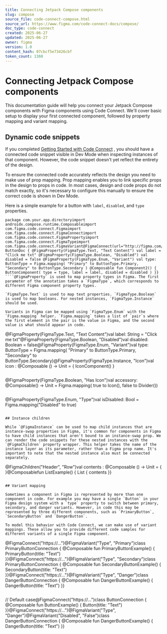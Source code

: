 ```yaml
---
title: Connecting Jetpack Compose components
slug: compose
source_file: code-connect-compose.html
source_url: https://www.figma.com/code-connect-docs/compose/
doc_type: code-connect
created: 2025-06-27
updated: 2025-06-27
owner: figma
version: 1.0
content_hash: 07cbcf5e73426cbf
token_count: 1360
---
```

# Connecting Jetpack Compose components

This documentation guide will help you connect your Jetpack Compose components with Figma components using Code Connect. We'll cover basic setup to display your first connected component, followed by property mapping and variant mapping.

## Dynamic code snippets

If you completed [Getting Started with Code Connect](/code-connect-docs/quickstart-guide/)
, you should have a connected code snippet visible in Dev Mode when inspecting instances of that component. However, the code snippet doesn't yet reflect the entirety of the design.

To ensure the connected code accurately reflects the design you need to make use of prop mapping. Prop mapping enables you to link specific props in the design to props in code. In most cases, design and code props do not match exactly, so it's necessary to configure this manually to ensure the correct code is shown in Dev Mode.

Here is a simple example for a button with `label`, `disabled`, and `type` properties.

```
package com.your.app.directoryimport androidx.compose.runtime.Composableimport com.figma.code.connect.Figmaimport com.figma.code.connect.FigmaConnectimport com.figma.code.connect.FigmaPropertyimport com.figma.code.connect.FigmaTypeimport com.figma.code.connect.FigmaVariant@FigmaConnect(url="http://figma.com/component1")class ButtonDoc { @FigmaProperty(FigmaType.Text, "Text Content") val label = "Click me txt" @FigmaProperty(FigmaType.Boolean, "Disabled") val disabled = false @FigmaProperty(FigmaType.Enum, "Variant") val type: ButtonType = Figma.mapping( "Primary" to ButtonType.Primary, "Secondary" to ButtonType.Secondary ) @Composable fun Component2() { ButtonComponent( type = type, label = label, disabled = disabled ) }}
````@FigmaProperty` is used to map property types in Figma. The first parameter of the annotation takes a `FigmaType`, which corresponds to different Figma component property types.

`FigmaType.Text` is used to map text properties. `FigmaType.Boolean` is used to map booleans. For nested instances, `FigmaType.Instance` should be used.

Variants in Figma can be mapped using `FigmaType.Enum` with the `Figma.mapping` helper. `Figma.mapping` takes a list of `pair`s where the first element in the pair is the value in Figma, and the second value is what should appear in code.

```
@FigmaProperty(FigmaType.Text, "Text Content")val label: String = "Click me txt"@FigmaProperty(FigmaType.Boolean, "Disabled")val disabled: Boolean = false@FigmaProperty(FigmaType.Enum, "Variant")val type: ButtonType = Figma.mapping( "Primary" to ButtonType.Primary, "Secondary" to ButtonType.Secondary)@FigmaProperty(FigmaType.Instance, "Icon")val icon : @Composable () -> Unit = { IconComponent() }
```For more advanced mapping—where properties in Figma and code do not match exactly—Code Connect also allows you to specify your own mapping. For example, you can map a boolean from Figma for displaying either an icon or divider accessory.

```
@FigmaProperty(FigmaType.Boolean, "Has Icon")val accessory: @Composable() -> Unit = Figma.mapping( true to Icon(), false to Divider())
```Or setting a boolean to true when a specific enum option is specified in Figma.

```
@FigmaProperty(FigmaType.Enum, "Type")val isDisabled: Bool = Figma.mapping("Disabled" to true)
```

## Instance children

While `@FigmaInstance` can be used to map child instances that are instance-swap properties in Figma, it's common for components in Figma to have child instances that aren't bound to an instance-swap prop. We can render the code snippets for these nested instances with the `@FigmaChildren` property wrapper. This helper takes the name of the instance layer as its parameter, rather than a Figma prop name. It's important to note that the nested instance also must be connected separately.

```
@FigmaChildren("Header", "Row")val contents : @Composable () -> Unit = { }@Composablefun ListExample() { List { contents }}
```

## Variant mapping

Sometimes a component in Figma is represented by more than one component in code. For example you may have a single `Button` in your Figma design system with a `type` property to switch between primary, secondary, and danger variants. However, in code this may be represented by three different components, such as `PrimaryButton`, `SecondaryButton` and `DangerButton`.

To model this behavior with Code Connect, we can make use of variant mappings. These allow you to provide different code samples for different variants of a single Figma component.

```
@FigmaConnect("https://...")@FigmaVariant("Type", "Primary")class PrimaryButtonConnection { @Composable fun PrimaryButtonExample() { PrimaryButton(title: "Text") }}@FigmaConnect("https://...")@FigmaVariant("Type", "Secondary")class PrimaryButtonConnection { @Composable fun SecondaryButtonExample() { SecondaryButton(title: "Text") }}@FigmaConnect("https://...")@FigmaVariant("Type", "Danger")class DangerButtonConnection { @Composable fun DangerButtonExample() { DangerButton(title: "Text") }}
```In some complex cases you may also want to map a code component to a combination of variants in Figma.

```
// Default case@FigmaConnect("https://...")class ButtonConnection { @Composable fun ButtonExample() { Button(title: "Text") }}@FigmaConnect("https://...")@FigmaVariant("Type", "Danger")@FigmaVariant("Disabled", "False")class DangerButtonConnection { @Composable fun DangerButtonExample() { DangerButton(title: "Text") }}
```
